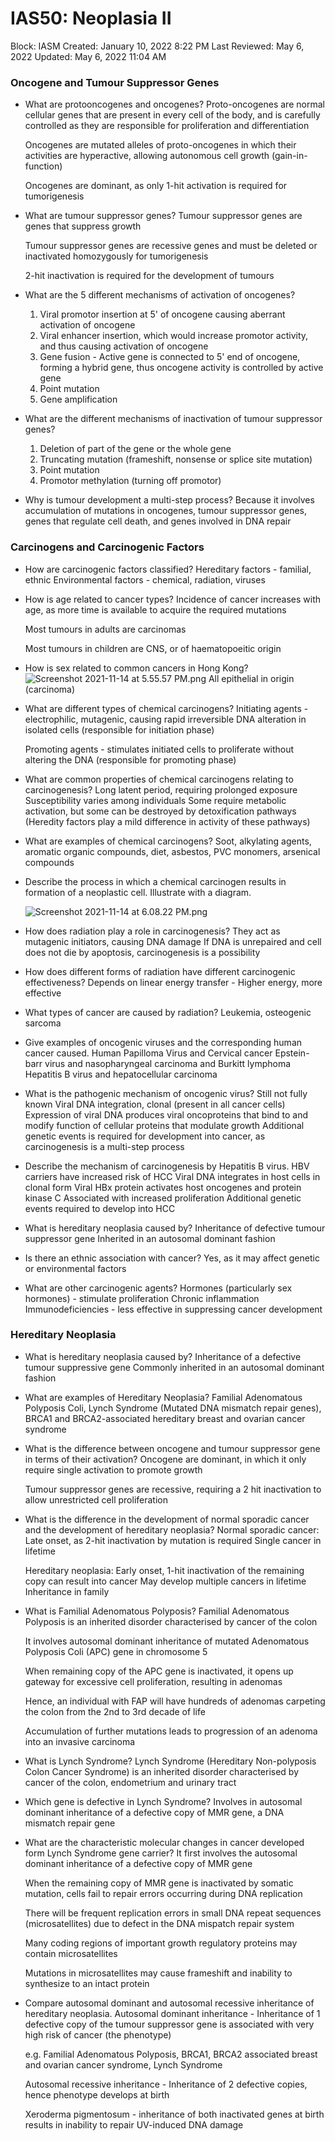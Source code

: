 # IAS50: Neoplasia II

Block: IASM
Created: January 10, 2022 8:22 PM
Last Reviewed: May 6, 2022
Updated: May 6, 2022 11:04 AM

### Oncogene and Tumour Suppressor Genes
- What are protooncogenes and oncogenes?
    Proto-oncogenes are normal cellular genes that are present in every cell of the body, and is carefully controlled as they are responsible for proliferation and differentiation
    
    Oncogenes are mutated alleles of proto-oncogenes in which their activities are hyperactive, allowing autonomous cell growth (gain-in-function)
    
    Oncogenes are dominant, as only 1-hit activation is required for tumorigenesis
- What are tumour suppressor genes?
    Tumour suppressor genes are genes that suppress growth
    
    Tumour suppressor genes are recessive genes and must be deleted or inactivated homozygously for tumorigenesis
    
    2-hit inactivation is required for the development of tumours
- What are the 5 different mechanisms of activation of oncogenes?
    1. Viral promotor insertion at 5' of oncogene causing aberrant activation of oncogene
    2. Viral enhancer insertion, which would increase promotor activity, and thus causing activation of oncogene
    3. Gene fusion - Active gene is connected to 5' end of oncogene, forming a hybrid gene, thus oncogene activity is controlled by active gene
    4. Point mutation
    5. Gene amplification
- What are the different mechanisms of inactivation of tumour suppressor genes?
    1. Deletion of part of the gene or the whole gene
    2. Truncating mutation (frameshift, nonsense or splice site mutation)
    3. Point mutation
    4. Promotor methylation (turning off promotor)
- Why is tumour development a multi-step process?
    Because it involves accumulation of mutations in oncogenes, tumour suppressor genes, genes that regulate cell death, and genes involved in DNA repair

### Carcinogens and Carcinogenic Factors
- How are carcinogenic factors classified?
    Hereditary factors - familial, ethnic
    Environmental factors - chemical, radiation, viruses
- How is age related to cancer types?
    Incidence of cancer increases with age, as more time is available to acquire the required mutations
    
    Most tumours in adults are carcinomas
    
    Most tumours in children are CNS, or of haematopoeitic origin
- How is sex related to common cancers in Hong Kong?
    ![Screenshot 2021-11-14 at 5.55.57 PM.png](IAS50%20Neoplasia%20II%200be0855895d0495a812c1106700a1da8/Screenshot_2021-11-14_at_5.55.57_PM.png)
    All epithelial in origin (carcinoma)
- What are different types of chemical carcinogens?
    Initiating agents - electrophilic, mutagenic, causing rapid irreversible DNA alteration in isolated cells (responsible for initiation phase)
    
    Promoting agents - stimulates initiated cells to proliferate without altering the DNA (responsible for promoting phase)
- What are common properties of chemical carcinogens relating to carcinogenesis?
    Long latent period, requiring prolonged exposure
    Susceptibility varies among individuals
    Some require metabolic activation, but some can be destroyed by detoxification pathways (Heredity factors play a mild difference in activity of these pathways)
- What are examples of chemical carcinogens?
    Soot, alkylating agents, aromatic organic compounds, diet, asbestos, PVC monomers, arsenical compounds
- Describe the process in which a chemical carcinogen results in formation of a neoplastic cell. Illustrate with a diagram.
    
    ![Screenshot 2021-11-14 at 6.08.22 PM.png](IAS50%20Neoplasia%20II%200be0855895d0495a812c1106700a1da8/Screenshot_2021-11-14_at_6.08.22_PM.png)
- How does radiation play a role in carcinogenesis?
    They act as mutagenic initiators, causing DNA damage
    If DNA is unrepaired and cell does not die by apoptosis, carcinogenesis is a possibility
- How does different forms of radiation have different carcinogenic effectiveness?
    Depends on linear energy transfer - Higher energy, more effective
- What types of cancer are caused by radiation?
    Leukemia, osteogenic sarcoma
- Give examples of oncogenic viruses and the corresponding human cancer caused.
    Human Papilloma Virus and Cervical cancer
    Epstein-barr virus and nasopharyngeal carcinoma and Burkitt lymphoma
    Hepatitis B virus and hepatocellular carcinoma
- What is the pathogenic mechanism of oncogenic virus?
    Still not fully known
    Viral DNA integration, clonal (present in all cancer cells)
    Expression of viral DNA produces viral oncoproteins that bind to and modify function of cellular proteins that modulate growth
    Additional genetic events is required for development into cancer, as carcinogenesis is a multi-step process
- Describe the mechanism of carcinogenesis by Hepatitis B virus.
    HBV carriers have increased risk of HCC
    Viral DNA integrates in host cells in clonal form
    Viral HBx protein activates host oncogenes and protein kinase C
    Associated with increased proliferation
    Additional genetic events required to develop into HCC
- What is hereditary neoplasia caused by?
    Inheritance of defective tumour suppressor gene
    Inherited in an autosomal dominant fashion
- Is there an ethnic association with cancer?
    Yes, as it may affect genetic or environmental factors
- What are other carcinogenic agents?
    Hormones (particularly sex hormones) - stimulate proliferation
    Chronic inflammation
    Immunodeficiencies - less effective in suppressing cancer development

### Hereditary Neoplasia
- What is hereditary neoplasia caused by?
    Inheritance of a defective tumour suppressive gene
    Commonly inherited in an autosomal dominant fashion
- What are examples of Hereditary Neoplasia?
    Familial Adenomatous Polyposis Coli, Lynch Syndrome (Mutated DNA mismatch repair genes), BRCA1 and BRCA2-associated hereditary breast and ovarian cancer syndrome
- What is the difference between oncogene and tumour suppressor gene in terms of their activation?
    Oncogene are dominant, in which it only require single activation to promote growth
    
    Tumour suppressor genes are recessive, requiring a 2 hit inactivation to allow unrestricted cell proliferation
- What is the difference in the development of normal sporadic cancer and the development of hereditary neoplasia?
    Normal sporadic cancer:
    Late onset, as 2-hit inactivation by mutation is required
    Single cancer in lifetime
    
    Hereditary neoplasia:
    Early onset, 1-hit inactivation of the remaining copy can result into cancer
    May develop multiple cancers in lifetime
    Inheritance in family
- What is Familial Adenomatous Polyposis?
    Familial Adenomatous Polyposis is an inherited disorder characterised by cancer of the colon
    
    It involves autosomal dominant inheritance of mutated Adenomatous Polyposis Coli (APC) gene in chromosome 5
    
    When remaining copy of the APC gene is inactivated, it opens up gateway for excessive cell proliferation, resulting in adenomas
    
    Hence, an individual with FAP will have hundreds of adenomas carpeting the colon from the 2nd to 3rd decade of life
    
    Accumulation of further mutations leads to progression of an adenoma into an invasive carcinoma
- What is Lynch Syndrome?
    Lynch Syndrome (Hereditary Non-polyposis Colon Cancer Syndrome) is an inherited disorder characterised by cancer of the colon, endometrium and urinary tract
- Which gene is defective in Lynch Syndrome?
    Involves in autosomal dominant inheritance of a defective copy of MMR gene, a DNA mismatch repair gene
- What are the characteristic molecular changes in cancer developed form Lynch Syndrome gene carrier?
    It first involves the autosomal dominant inheritance of a defective copy of MMR gene
    
    When the remaining copy of MMR gene is inactivated by somatic mutation, cells fail to repair errors occurring during DNA replication
    
    There will be frequent replication errors in small DNA repeat sequences (microsatellites) due to defect in the DNA mispatch repair system
    
    Many coding regions of important growth regulatory proteins may contain microsatellites
    
    Mutations in microsatellites may cause frameshift and inability to synthesize to an intact protein
- Compare autosomal dominant and autosomal recessive inheritance of hereditary neoplasia.
    Autosomal dominant inheritance - Inheritance of 1 defective copy of the tumour suppressor gene is associated with very high risk of cancer (the phenotype) 
    
    e.g. Familial Adenomatous Polyposis, BRCA1, BRCA2 associated breast and ovarian cancer syndrome, Lynch Syndrome
    
    Autosomal recessive inheritance - Inheritance of 2 defective copies, hence phenotype develops at birth
    
    Xeroderma pigmentosum - inheritance of both inactivated genes at birth results in inability to repair UV-induced DNA damage